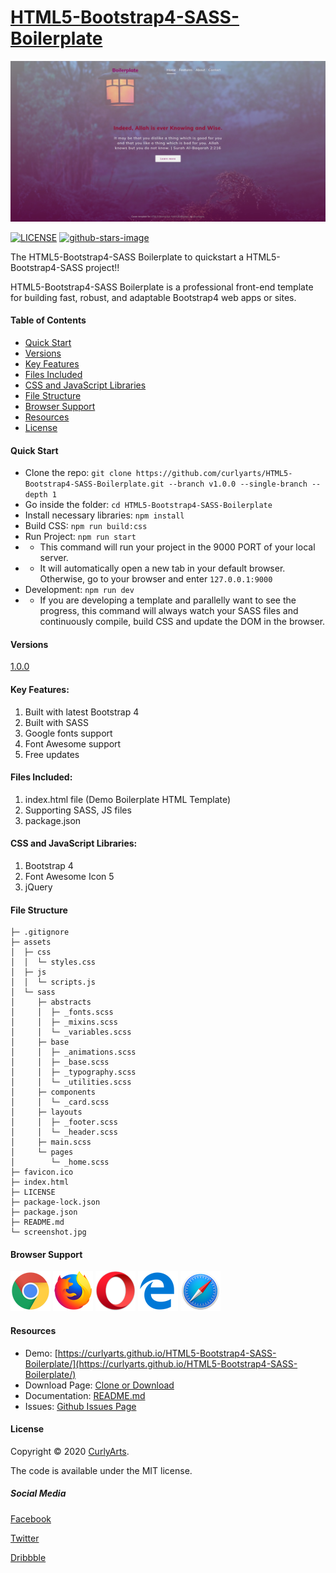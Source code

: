 # [HTML5-Bootstrap4-SASS-Boilerplate](https://github.com/curlyarts/HTML5-Bootstrap4-SASS-Boilerplate)

[![](assets/doc/screenshot.jpg)](https://curlyarts.github.io/HTML5-Bootstrap4-SASS-Boilerplate/)

[![LICENSE](https://img.shields.io/badge/license-MIT-lightgrey.svg)](https://github.com/curlyarts/HTML5-Bootstrap4-SASS-Boilerplate/blob/master/LICENSE.txt)
[![github-stars-image](https://img.shields.io/github/stars/curlyarts/HTML5-Bootstrap4-SASS-Boilerplate.svg?label=github%20stars)](https://github.com/curlyarts/HTML5-Bootstrap4-SASS-Boilerplate/)

The HTML5-Bootstrap4-SASS Boilerplate to quickstart a HTML5-Bootstrap4-SASS project!!

HTML5-Bootstrap4-SASS Boilerplate is a professional front-end template for building fast, robust, and adaptable Bootstrap4 web apps or sites.


#### Table of Contents
* [Quick Start](#quick-start)
* [Versions](#versions)
* [Key Features](#key-features)
* [Files Included](#files-included)
* [CSS and JavaScript Libraries](#css-and-javascript-libraries)
* [File Structure](#file-structure)
* [Browser Support](#browser-support)
* [Resources](#resources)
* [License](#license)


#### Quick Start
- Clone the repo: `git clone https://github.com/curlyarts/HTML5-Bootstrap4-SASS-Boilerplate.git --branch v1.0.0 --single-branch --depth 1`
- Go inside the folder: `cd HTML5-Bootstrap4-SASS-Boilerplate`
- Install necessary libraries: `npm install`
- Build CSS: `npm run build:css`
- Run Project: `npm run start`
- - This command will run your project in the 9000 PORT of your local server.
- - It will automatically open a new tab in your default browser. Otherwise, go to your browser and enter `127.0.0.1:9000`
- Development: `npm run dev`
- - If you are developing a template and parallelly want to see the progress, this command will always watch your SASS files and continuously compile, build CSS and update the DOM in the browser.


#### Versions
[1.0.0](https://github.com/curlyarts/HTML5-Bootstrap4-SASS-Boilerplate/releases/v1.0.0)


#### Key Features:
1. Built with latest Bootstrap 4
1. Built with SASS
1. Google fonts support
1. Font Awesome support
1. Free updates


#### Files Included:
1. index.html file (Demo Boilerplate HTML Template)
1. Supporting SASS, JS files
1. package.json


#### CSS and JavaScript Libraries:
1. Bootstrap 4
1. Font Awesome Icon 5
1. jQuery


#### File Structure
```
├─ .gitignore
├─ assets
│  ├─ css
│  │  └─ styles.css
│  ├─ js
│  │  └─ scripts.js
│  └─ sass
│     ├─ abstracts
│     │  ├─ _fonts.scss
│     │  ├─ _mixins.scss
│     │  └─ _variables.scss
│     ├─ base
│     │  ├─ _animations.scss
│     │  ├─ _base.scss
│     │  ├─ _typography.scss
│     │  └─ _utilities.scss
│     ├─ components
│     │  └─ _card.scss
│     ├─ layouts
│     │  ├─ _footer.scss
│     │  └─ _header.scss
│     ├─ main.scss
│     └─ pages
│        └─ _home.scss
├─ favicon.ico
├─ index.html
├─ LICENSE
├─ package-lock.json
├─ package.json
├─ README.md
└─ screenshot.jpg
```


#### Browser Support
![](assets/doc/chrome.png) ![](assets/doc/firefox.png) ![](assets/doc/opera.png) ![](assets/doc/edge.png) ![](assets/doc/safari.png)

#### Resources
- Demo: [https://curlyarts.github.io/HTML5-Bootstrap4-SASS-Boilerplate/](https://curlyarts.github.io/HTML5-Bootstrap4-SASS-Boilerplate/)
- Download Page: [Clone or Download](https://github.com/curlyarts/HTML5-Bootstrap4-SASS-Boilerplate)
- Documentation: [README.md](https://github.com/curlyarts/HTML5-Bootstrap4-SASS-Boilerplate/blob/master/README.md)
- Issues: [Github Issues Page](https://github.com/curlyarts/HTML5-Bootstrap4-SASS-Boilerplate/issues)


#### License

Copyright © 2020 [CurlyArts](https://curlyarts.com/).

The code is available under the MIT license.


##### Social Media

[Facebook](https://www.facebook.com/CurlyArts.Official/)

[Twitter]()

[Dribbble]()